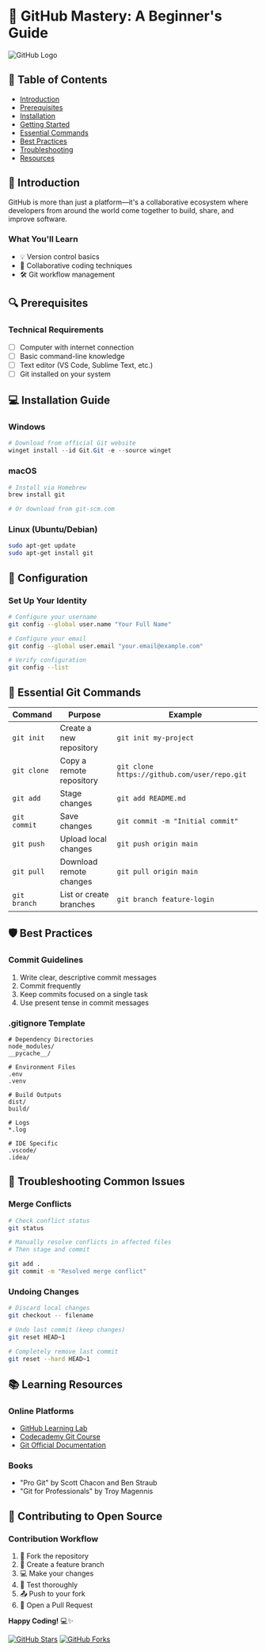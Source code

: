 # 🚀 GitHub Mastery: A Beginner's Guide

![GitHub Logo](https://github.githubassets.com/images/modules/logos_page/GitHub-Mark.png)

## 📌 Table of Contents
- [Introduction](#-introduction)
- [Prerequisites](#-prerequisites)
- [Installation](#-installation)
- [Getting Started](#-getting-started)
- [Essential Commands](#-essential-git-commands)
- [Best Practices](#-best-practices)
- [Troubleshooting](#-troubleshooting)
- [Resources](#-learning-resources)

## 🌟 Introduction

GitHub is more than just a platform—it's a collaborative ecosystem where developers from around the world come together to build, share, and improve software.

### What You'll Learn
- 💡 Version control basics
- 🤝 Collaborative coding techniques
- 🛠 Git workflow management

## 🔍 Prerequisites

### Technical Requirements
- [ ] Computer with internet connection
- [ ] Basic command-line knowledge
- [ ] Text editor (VS Code, Sublime Text, etc.)
- [ ] Git installed on your system

## 💻 Installation Guide

### Windows
```powershell
# Download from official Git website
winget install --id Git.Git -e --source winget
```

### macOS
```bash
# Install via Homebrew
brew install git

# Or download from git-scm.com
```

### Linux (Ubuntu/Debian)
```bash
sudo apt-get update
sudo apt-get install git
```

## 🚀 Configuration

### Set Up Your Identity
```bash
# Configure your username
git config --global user.name "Your Full Name"

# Configure your email
git config --global user.email "your.email@example.com"

# Verify configuration
git config --list
```

## 🔧 Essential Git Commands

| Command | Purpose | Example |
|---------|---------|---------|
| `git init` | Create a new repository | `git init my-project` |
| `git clone` | Copy a remote repository | `git clone https://github.com/user/repo.git` |
| `git add` | Stage changes | `git add README.md` |
| `git commit` | Save changes | `git commit -m "Initial commit"` |
| `git push` | Upload local changes | `git push origin main` |
| `git pull` | Download remote changes | `git pull origin main` |
| `git branch` | List or create branches | `git branch feature-login` |

## 🛡️ Best Practices

### Commit Guidelines
1. Write clear, descriptive commit messages
2. Commit frequently
3. Keep commits focused on a single task
4. Use present tense in commit messages

### .gitignore Template
```gitignore
# Dependency Directories
node_modules/
__pycache__/

# Environment Files
.env
.venv

# Build Outputs
dist/
build/

# Logs
*.log

# IDE Specific
.vscode/
.idea/
```

## 🚨 Troubleshooting Common Issues

### Merge Conflicts
```bash
# Check conflict status
git status

# Manually resolve conflicts in affected files
# Then stage and commit

git add .
git commit -m "Resolved merge conflict"
```

### Undoing Changes
```bash
# Discard local changes
git checkout -- filename

# Undo last commit (keep changes)
git reset HEAD~1

# Completely remove last commit
git reset --hard HEAD~1
```

## 📚 Learning Resources

### Online Platforms
- [GitHub Learning Lab](https://lab.github.com/)
- [Codecademy Git Course](https://www.codecademy.com/learn/learn-git)
- [Git Official Documentation](https://git-scm.com/doc)

### Books
- "Pro Git" by Scott Chacon and Ben Straub
- "Git for Professionals" by Troy Magennis

## 🤝 Contributing to Open Source

### Contribution Workflow
1. 🍴 Fork the repository
2. 🌿 Create a feature branch
3. 💻 Make your changes
4. 🧪 Test thoroughly
5. 📤 Push to your fork
6. 🔀 Open a Pull Request

**Happy Coding!** 💻✨

[![GitHub Stars](https://img.shields.io/github/stars/yourusername/repository.svg?style=social)](https://github.com/yourusername/repository/stargazers)
[![GitHub Forks](https://img.shields.io/github/forks/yourusername/repository.svg?style=social)](https://github.com/yourusername/repository/network/members)

